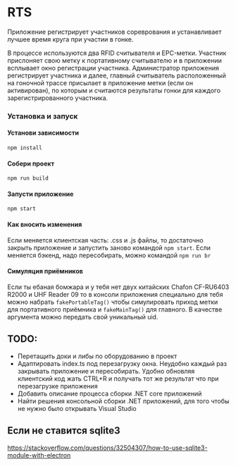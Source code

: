 # RTS

Приложение регистрирует участников сореврования и устанавливает лучшее время круга 
при участии в гонке.

В процессе используются два RFID считывателя и EPC-метки. Участник прислоняет
свою метку к портативному считывателю и в приложении всплывает окно регистрации участника.
Администратор приложения регистрирует участника и далее, главный считыватель 
расположенный на гоночной трассе присылает в приложение метки (если он активирован),
по которым и считаются результаты гонки для каждого зарегистрированного участника.

### Установка и запуск

#### Установи зависимости
`npm install`

#### Собери проект
`npm run build`

#### Запусти приложение
`npm start`

#### Как вносить изменения
Если меняется клиентская часть: .css и .js файлы, то достаточно закрыть приложение
и запустить заново командой `npm start`. Если меняется бэкенд, надо пересобирать,
можно командой `npm run br`

#### Симуляция приёмников
Если ты ебаная бомжара и у тебя нет двух китайских Chafon CF-RU6403 R2000 и 
UHF Reader 09 то в консоли приложения специально для тебя можно набрать `fakePortableTag()` чтобы симулировать приход метки 
для портативного приёмника и `fakeMainTag()` для главного. В качестве аргумента
можно передать свой уникальный uid.


## TODO:
- Перетащить доки и либы по оборудованию в проект
- Адаптировать index.ts под перезагрузку окна. Неудобно каждый раз закрывать приложение
и пересобирать. Удобно обновляя клиентский код жать CTRL+R и получать тот же результат
что при перезагрузке приложения
- Добавить описание процесса сборки .NET core приложений
- Найти решения консольной сборки .NET приложений, для того чтобы не нужно было
открывать Visual Studio

## Если не ставится sqlite3
https://stackoverflow.com/questions/32504307/how-to-use-sqlite3-module-with-electron
